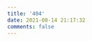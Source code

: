 ```yaml
---
title: '404'
date: 2021-08-14 21:17:32
comments: false
---
```

<script src="//qzonestyle.gtimg.cn/qzone/hybrid/app/404/search_children.js"
  charset="utf-8" homePageUrl="/" homePageName="Back to home">
</script>